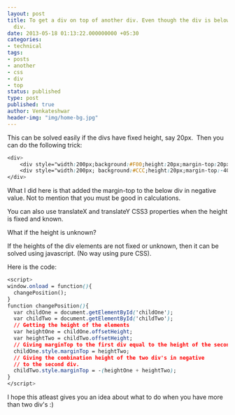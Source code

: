 ```yaml
---
layout: post
title: To get a div on top of another div. Even though the div is below the other
  div.
date: 2013-05-18 01:13:22.000000000 +05:30
categories:
- technical
tags:
- posts
- another
- css
- div
- top
status: published
type: post
published: true
author: Venkateshwar
header-img: "img/home-bg.jpg"
---
```

<p>This can be solved easily if the divs have fixed height, say 20px.  Then you can do the following trick:</p>

```css
<div>
    <div style="width:200px;background:#F00;height:20px;margin-top:20px;"></div>
    <div style="width:200px; background:#CCC;height:20px;margin-top:-40px;"></div>
</div>
```
<p>What I did here is that added the margin-top to the below div in negative value. Not to mention that you must be good in calculations.</p>
<p>You can also use translateX and translateY CSS3 properties when the height is fixed and known.</p>
<p>What if the height is unknown?</p>
<p>If the heights of the div elements are not fixed or unknown, then it can be solved using javascript. (No way using pure CSS).</p>
<p>Here is the code:</p>

```css
<script>
window.onload = function(){
  changePosition();
}
function changePosition(){
  var childOne = document.getElementById('childOne');
  var childTwo = document.getElementById('childTwo');
  // Getting the height of the elements
  var heightOne = childOne.offsetHeight;
  var heightTwo = childTwo.offsetHeight;
  // Giving marginTop to the first div equal to the height of the second div
  childOne.style.marginTop = heightTwo;
  // Giving the combination height of the two div's in negative
  // to the second div.
  childTwo.style.marginTop = -(heightOne + heightTwo);
}
</script>
```

<p>I hope this atleast gives you an idea about what to do when you have more than two div's :)</p>
